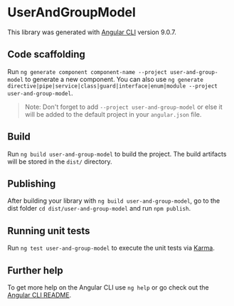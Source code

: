 # UserAndGroupModel

This library was generated with [Angular CLI](https://github.com/angular/angular-cli) version 9.0.7.

## Code scaffolding

Run `ng generate component component-name --project user-and-group-model` to generate a new component. You can also use `ng generate directive|pipe|service|class|guard|interface|enum|module --project user-and-group-model`.
> Note: Don't forget to add `--project user-and-group-model` or else it will be added to the default project in your `angular.json` file.

## Build

Run `ng build user-and-group-model` to build the project. The build artifacts will be stored in the `dist/` directory.

## Publishing

After building your library with `ng build user-and-group-model`, go to the dist folder `cd dist/user-and-group-model` and run `npm publish`.

## Running unit tests

Run `ng test user-and-group-model` to execute the unit tests via [Karma](https://karma-runner.github.io).

## Further help

To get more help on the Angular CLI use `ng help` or go check out the [Angular CLI README](https://github.com/angular/angular-cli/blob/master/README.md).
